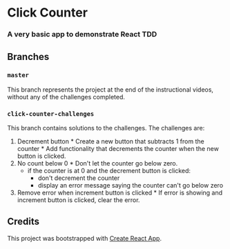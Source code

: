 # Click Counter
### A very basic app to demonstrate React TDD

## Branches

### `master`

This branch represents the project at the end of the instructional videos, without any of the challenges completed.

### `click-counter-challenges`

This branch contains solutions to the challenges. The challenges are:

  1. Decrement button
    * Create a new button that subtracts 1 from the counter
    * Add functionality that decrements the counter when the new button is clicked.
  2. No count below 0
    * Don't let the counter go below zero.
      * if the counter is at 0 and the decrement button is clicked:
        * don't decrement the counter
        * display an error message saying the counter can't go below zero
  3. Remove error when increment button is clicked
    * If error is showing and increment button is clicked, clear the error.

## Credits
This project was bootstrapped with [Create React App](https://github.com/facebookincubator/create-react-app).
